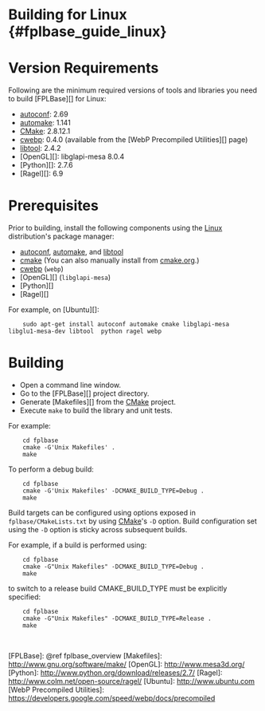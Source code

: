 Building for Linux    {#fplbase_guide_linux}
==================

# Version Requirements

Following are the minimum required versions of tools and libraries you
need to build [FPLBase][] for Linux:

   * [autoconf][]: 2.69
   * [automake][]: 1.141
   * [CMake][]: 2.8.12.1
   * [cwebp][]: 0.4.0 (available from the [WebP Precompiled Utilities][] page)
   * [libtool][]: 2.4.2
   * [OpenGL][]: libglapi-mesa 8.0.4
   * [Python][]: 2.7.6
   * [Ragel][]: 6.9

# Prerequisites

Prior to building, install the following components using the [Linux][]
distribution's package manager:

   * [autoconf][], [automake][], and [libtool][]
   * [cmake][] (You can also manually install from [cmake.org][].)
   * [cwebp][] (`webp`)
   * [OpenGL][] (`libglapi-mesa`)
   * [Python][]
   * [Ragel][]

For example, on [Ubuntu][]:

~~~{.sh}
    sudo apt-get install autoconf automake cmake libglapi-mesa libglu1-mesa-dev libtool  python ragel webp
~~~

# Building

   * Open a command line window.
   * Go to the [FPLBase][] project directory.
   * Generate [Makefiles][] from the [CMake][] project. <br/>
   * Execute `make` to build the library and unit tests.

For example:

~~~{.sh}
    cd fplbase
    cmake -G'Unix Makefiles' .
    make
~~~

To perform a debug build:

~~~{.sh}
    cd fplbase
    cmake -G'Unix Makefiles' -DCMAKE_BUILD_TYPE=Debug .
    make
~~~

Build targets can be configured using options exposed in
`fplbase/CMakeLists.txt` by using [CMake]'s `-D` option.
Build configuration set using the `-D` option is sticky across subsequent
builds.

For example, if a build is performed using:

~~~{.sh}
    cd fplbase
    cmake -G"Unix Makefiles" -DCMAKE_BUILD_TYPE=Debug .
    make
~~~

to switch to a release build CMAKE_BUILD_TYPE must be explicitly specified:

~~~{.sh}
    cd fplbase
    cmake -G"Unix Makefiles" -DCMAKE_BUILD_TYPE=Release .
    make
~~~

<br>

  [autoconf]: http://www.gnu.org/software/autoconf/
  [automake]: http://www.gnu.org/software/automake/
  [CMake]: http://www.cmake.org/
  [cmake.org]: http://www.cmake.org/
  [cwebp]: https://developers.google.com/speed/webp/docs/cwebp
  [libtool]: http://www.gnu.org/software/libtool/
  [Linux]: http://en.wikipedia.org/wiki/Linux
  [FPLBase]: @ref fplbase_overview
  [Makefiles]: http://www.gnu.org/software/make/
  [OpenGL]: http://www.mesa3d.org/
  [Python]: http://www.python.org/download/releases/2.7/
  [Ragel]: http://www.colm.net/open-source/ragel/
  [Ubuntu]: http://www.ubuntu.com
  [WebP Precompiled Utilities]: https://developers.google.com/speed/webp/docs/precompiled
